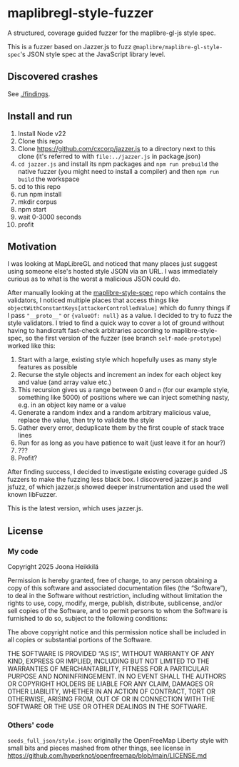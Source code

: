 # maplibregl-style-fuzzer

A structured, coverage guided fuzzer for the maplibre-gl-js style spec.

This is a fuzzer based on Jazzer.js to fuzz `@maplibre/maplibre-gl-style-spec`'s JSON style spec at the JavaScript library level.

## Discovered crashes

See [./findings](./findings).

## Install and run

1. Install Node v22
2. Clone this repo
3. Clone https://github.com/cxcorp/jazzer.js to a directory next to this clone (it's referred to with `file:../jazzer.js` in package.json)
4. `cd jazzer.js` and install its npm packages and `npm run prebuild` the native fuzzer (you might need to install a compiler) and then `npm run build` the workspace
5. cd to this repo
6. run npm install
7. mkdir corpus
8. npm start
9. wait 0-3000 seconds
10. profit

## Motivation

I was looking at MapLibreGL and noticed that many places just suggest using someone else's hosted style JSON via an URL. I was immediately curious as to what is the worst a malicious JSON could do.

After manually looking at the [maplibre-style-spec](https://github.com/maplibre/maplibre-style-spec) repo which contains the validators, I noticed multiple places that access things like `objectWithConstantKeys[attackerControlledValue]` which do funny things if I pass `"__proto__"` or `{valueOf: null}` as a value. I decided to try to fuzz the style validators. I tried to find a quick way to cover a lot of ground without having to handicraft fast-check arbitraries according to maplibre-style-spec, so the first version of the fuzzer (see branch `self-made-prototype`) worked like this:

1. Start with a large, existing style which hopefully uses as many style features as possible
2. Recurse the style objects and increment an index for each object key and value (and array value etc.)
3. This recursion gives us a range between 0 and `n` (for our example style, something like 5000) of positions where we can inject something nasty, e.g. in an object key name or a value
4. Generate a random index and a random arbitrary malicious value, replace the value, then try to validate the style
5. Gather every error, deduplicate them by the first couple of stack trace lines
6. Run for as long as you have patience to wait (just leave it for an hour?)
7. ???
8. Profit?

After finding success, I decided to investigate existing coverage guided JS fuzzers to make the fuzzing less black box. I discovered jazzer.js and jsfuzz, of which jazzer.js showed deeper instrumentation and used the well known libFuzzer.

This is the latest version, which uses jazzer.js.

## License

### My code

Copyright 2025 Joona Heikkilä

Permission is hereby granted, free of charge, to any person obtaining a copy of this software and associated documentation files (the “Software”), to deal in the Software without restriction, including without limitation the rights to use, copy, modify, merge, publish, distribute, sublicense, and/or sell copies of the Software, and to permit persons to whom the Software is furnished to do so, subject to the following conditions:

The above copyright notice and this permission notice shall be included in all copies or substantial portions of the Software.

THE SOFTWARE IS PROVIDED “AS IS”, WITHOUT WARRANTY OF ANY KIND, EXPRESS OR IMPLIED, INCLUDING BUT NOT LIMITED TO THE WARRANTIES OF MERCHANTABILITY, FITNESS FOR A PARTICULAR PURPOSE AND NONINFRINGEMENT. IN NO EVENT SHALL THE AUTHORS OR COPYRIGHT HOLDERS BE LIABLE FOR ANY CLAIM, DAMAGES OR OTHER LIABILITY, WHETHER IN AN ACTION OF CONTRACT, TORT OR OTHERWISE, ARISING FROM, OUT OF OR IN CONNECTION WITH THE SOFTWARE OR THE USE OR OTHER DEALINGS IN THE SOFTWARE.

### Others' code

`seeds_full_json/style.json`: originally the OpenFreeMap Liberty style with small bits and pieces mashed from other things, see license in https://github.com/hyperknot/openfreemap/blob/main/LICENSE.md
